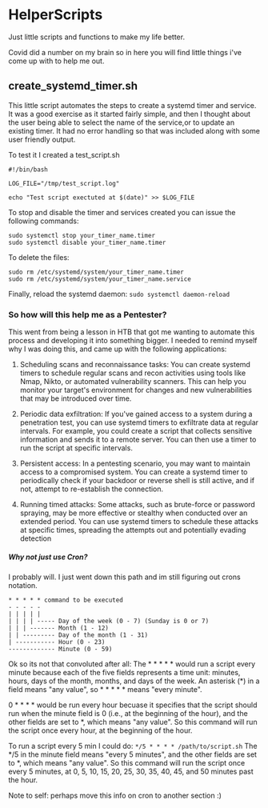 # HelperScripts
Just little scripts and functions to make my life better.

Covid did a number on my brain so in here you will find little things i've come up with to help me out.

## create_systemd_timer.sh
This little script automates the steps to create a systemd timer and service.
It was a good exercise as it started fairly simple, and then I thought about the user being able to select the name of the service,or to update an existing timer. It had no error handling so that was included along with some user friendly output.

To test it I created a test_script.sh
```
#!/bin/bash

LOG_FILE="/tmp/test_script.log"

echo "Test script exectuted at $(date)" >> $LOG_FILE
```
To stop and disable the timer and services created you can issue the following commands:

```
sudo systemctl stop your_timer_name.timer
sudo systemctl disable your_timer_name.timer
```
To delete the files:
```
sudo rm /etc/systemd/system/your_timer_name.timer
sudo rm /etc/systemd/system/your_timer_name.service
```
Finally, reload the systemd daemon:
`sudo systemctl daemon-reload`

### So how will this help me as a Pentester?
This went from being a lesson in HTB that got me wanting to automate this process and developing it into something bigger.
I needed to remind myself why I was doing this, and came up with the following applications:

1. Scheduling scans and reconnaissance tasks: You can create systemd timers to schedule regular scans and recon activities using tools like Nmap, Nikto, or automated vulnerability scanners. This can help you monitor your target's environment for changes and new vulnerabilities that may be introduced over time.

2. Periodic data exfiltration: If you've gained access to a system during a penetration test, you can use systemd timers to exfiltrate data at regular intervals. For example, you could create a script that collects sensitive information and sends it to a remote server. You can then use a timer to run the script at specific intervals.

3. Persistent access: In a pentesting scenario, you may want to maintain access to a compromised system. You can create a systemd timer to periodically check if your backdoor or reverse shell is still active, and if not, attempt to re-establish the connection.

4. Running timed attacks: Some attacks, such as brute-force or password spraying, may be more effective or stealthy when conducted over an extended period. You can use systemd timers to schedule these attacks at specific times, spreading the attempts out and potentially evading detection

##### Why not just use Cron?
I probably will. I just went down this path and im still figuring out crons notation.

```
* * * * * command to be executed
- - - - -
| | | | |
| | | | ----- Day of the week (0 - 7) (Sunday is 0 or 7)
| | | ------- Month (1 - 12)
| | --------- Day of the month (1 - 31)
| ----------- Hour (0 - 23)
------------- Minute (0 - 59)
```

Ok so its not that convoluted after all:
The * * * * * would run a script every minute because each of the five fields represents a time unit: 
minutes, hours, days of the month, months, and days of the week. 
An asterisk (*) in a field means "any value", so * * * * * means "every minute".

0 * * * * would be run every hour becuase it specifies that the script should run when the minute field is 0 (i.e., at the beginning of the hour), 
and the other fields are set to *, which means "any value". So this command will run the script once every hour, at the beginning of the hour.

To run a script every 5 min I could do: `*/5 * * * * /path/to/script.sh`
The */5 in the minute field means "every 5 minutes", and the other fields are set to *, which means "any value". 
So this command will run the script once every 5 minutes, at 0, 5, 10, 15, 20, 25, 30, 35, 40, 45, and 50 minutes past the hour.

Note to self: perhaps move this info on cron to another section :)
